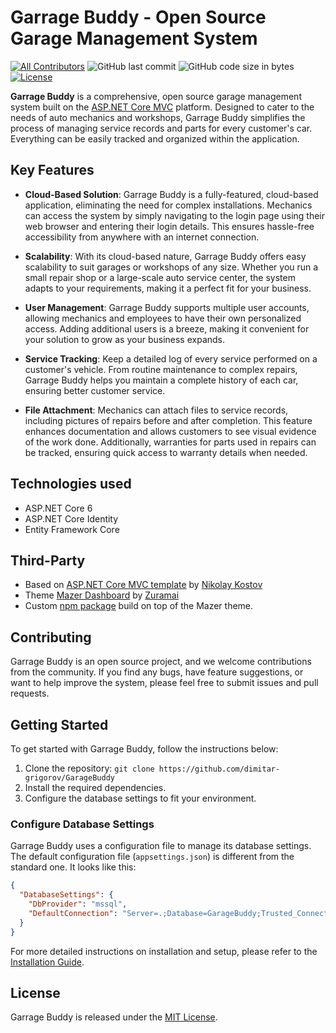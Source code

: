 # Garrage Buddy - Open Source Garage Management System

[![All Contributors](https://img.shields.io/github/contributors/dimitar-grigorov/GarageBuddy)](https://github.com/dimitar-grigorov/GarageBuddy/graphs/contributors)
![GitHub last commit](https://img.shields.io/github/last-commit/dimitar-grigorov/GarageBuddy.svg)
![GitHub code size in bytes](https://img.shields.io/github/languages/code-size/dimitar-grigorov/GarageBuddy)
[![License](https://img.shields.io/github/license/dimitar-grigorov/GarageBuddy.svg)](LICENSE)

**Garrage Buddy** is a comprehensive, open source garage management system built on the [ASP.NET Core MVC](https://learn.microsoft.com/en-us/aspnet/core/mvc/overview?view=aspnetcore-6.0) platform. Designed to cater to the needs of auto mechanics and workshops, Garrage Buddy simplifies the process of managing service records and parts for every customer's car. Everything can be easily tracked and organized within the application.

## Key Features

- **Cloud-Based Solution**: Garrage Buddy is a fully-featured, cloud-based application, eliminating the need for complex installations. Mechanics can access the system by simply navigating to the login page using their web browser and entering their login details. This ensures hassle-free accessibility from anywhere with an internet connection.

- **Scalability**: With its cloud-based nature, Garrage Buddy offers easy scalability to suit garages or workshops of any size. Whether you run a small repair shop or a large-scale auto service center, the system adapts to your requirements, making it a perfect fit for your business.

- **User Management**: Garrage Buddy supports multiple user accounts, allowing mechanics and employees to have their own personalized access. Adding additional users is a breeze, making it convenient for your solution to grow as your business expands.

- **Service Tracking**: Keep a detailed log of every service performed on a customer's vehicle. From routine maintenance to complex repairs, Garrage Buddy helps you maintain a complete history of each car, ensuring better customer service.

- **File Attachment**: Mechanics can attach files to service records, including pictures of repairs before and after completion. This feature enhances documentation and allows customers to see visual evidence of the work done. Additionally, warranties for parts used in repairs can be tracked, ensuring quick access to warranty details when needed.

## Technologies used
- ASP.NET Core 6
- ASP.NET Core Identity
- Entity Framework Core

## Third-Party
 - Based on [ASP.NET Core MVC template](https://github.com/NikolayIT/ASP.NET-Core-Template) by [Nikolay Kostov](https://github.com/NikolayIT)
 - Theme [Mazer Dashboard](https://github.com/zuramai/mazer) by [Zuramai](https://github.com/zuramai)
 - Custom [npm package](https://www.npmjs.com/package/@grigorov-it/mazer) build on top of the Mazer theme.
 
## Contributing

Garrage Buddy is an open source project, and we welcome contributions from the community. If you find any bugs, have feature suggestions, or want to help improve the system, please feel free to submit issues and pull requests.

## Getting Started

To get started with Garrage Buddy, follow the instructions below:

1. Clone the repository: `git clone https://github.com/dimitar-grigorov/GarageBuddy`
2. Install the required dependencies.
3. Configure the database settings to fit your environment.

### Configure Database Settings

Garrage Buddy uses a configuration file to manage its database settings. The default configuration file (`appsettings.json`) is different from the standard one. It looks like this:

```json
{
  "DatabaseSettings": {
    "DbProvider": "mssql",
    "DefaultConnection": "Server=.;Database=GarageBuddy;Trusted_Connection=True;MultipleActiveResultSets=true"
  }
}
```

For more detailed instructions on installation and setup, please refer to the [Installation Guide](https://github.com/dimitar-grigorov/GarageBuddy/docs/INSTALLATION.md).

## License

Garrage Buddy is released under the [MIT License](https://github.com/dimitar-grigorov/GarageBuddy/blob/main/LICENSE).
